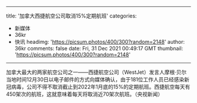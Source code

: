
---
title: '加拿大西捷航空公司取消15%定期航班'
categories: 
 - 新媒体
 - 36kr
 - 快讯
headimg: 'https://picsum.photos/400/300?random=2148'
author: 36kr
comments: false
date: Fri, 31 Dec 2021 00:49:17 GMT
thumbnail: 'https://picsum.photos/400/300?random=2148'
---

<div>   
加拿大最大的两家航空公司之一——西捷航空公司（WestJet）发言人摩根·贝尔当地时间12月30日以电子邮件的方式向媒体确认，由于181位工作人员已经感染新冠病毒，公司不得不取消截止到2022年1月底的15%的定期航班。西捷航空每天有450架次的航班，这就意味着每天将取消近70架次航班。（央视新闻）  
</div>
            